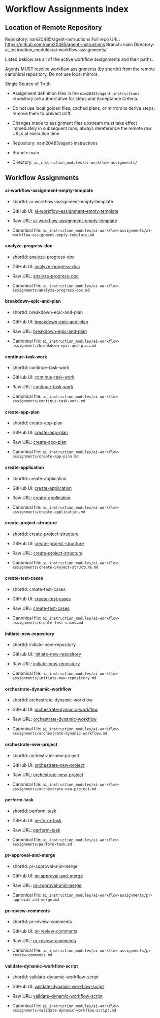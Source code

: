 # Workflow Assignments Index

## Location of Remote Repository

Repository: nam20485/agent-instructions
Full repo URL: https://github.com/nam20485/agent-instructions
Branch: main
Directory: ai_instruction_modules/ai-workflow-assignments/

Listed beklow are all of the active workflow assignments and their paths.

Agents MUST resolve workflow assignments (by shortId) from the remote canonical repository. Do not use local mirrors.

Single Source of Truth

- Assignment definition files in the `nam20485/agent-instructions` repository are authoritative for steps and Acceptance Criteria.
- Do not use local golden files, cached plans, or mirrors to derive steps; remove them to prevent drift.
- Changes made to assignment files upstream must take effect immediately in subsequent runs; always dereference the remote raw URLs at execution time.


- Repository: nam20485/agent-instructions
- Branch: main
- Directory: `ai_instruction_modules/ai-workflow-assignments/`

## Workflow Assignments 

#### ai-workflow-assignment-empty-template

- shortId: ai-workflow-assignment-empty-template

- GitHub UI: [ai-workflow-assignment-empty-template](https://github.com/nam20485/agent-instructions/blob/main/ai_instruction_modules/ai-workflow-assignments/ai-workflow-assignment-empty-template.md)
- Raw URL:   [ai-workflow-assignment-empty-template](https://raw.githubusercontent.com/nam20485/agent-instructions/main/ai_instruction_modules/ai-workflow-assignments/ai-workflow-assignment-empty-template.md)
- Canonical file: `ai_instruction_modules/ai-workflow-assignments/ai-workflow-assignment-empty-template.md`

#### analyze-progress-doc

- shortId: analyze-progress-doc

- GitHub UI: [analyze-progress-doc](https://github.com/nam20485/agent-instructions/blob/main/ai_instruction_modules/ai-workflow-assignments/analyze-progress-doc.md)
- Raw URL:   [analyze-progress-doc](https://raw.githubusercontent.com/nam20485/agent-instructions/main/ai_instruction_modules/ai-workflow-assignments/analyze-progress-doc.md)
- Canonical file: `ai_instruction_modules/ai-workflow-assignments/analyze-progress-doc.md`

#### breakdown-epic-and-plan

- shortId: breakdown-epic-and-plan

- GitHub UI: [breakdown-epic-and-plan](https://github.com/nam20485/agent-instructions/blob/main/ai_instruction_modules/ai-workflow-assignments/breakdown-epic-and-plan.md)
- Raw URL:   [breakdown-epic-and-plan](https://raw.githubusercontent.com/nam20485/agent-instructions/main/ai_instruction_modules/ai-workflow-assignments/breakdown-epic-and-plan.md)
- Canonical file: `ai_instruction_modules/ai-workflow-assignments/breakdown-epic-and-plan.md`

#### continue-task-work

- shortId: continue-task-work

- GitHub UI: [continue-task-work](https://github.com/nam20485/agent-instructions/blob/main/ai_instruction_modules/ai-workflow-assignments/continue-task-work.md)
- Raw URL:   [continue-task-work](https://raw.githubusercontent.com/nam20485/agent-instructions/main/ai_instruction_modules/ai-workflow-assignments/continue-task-work.md)
- Canonical file: `ai_instruction_modules/ai-workflow-assignments/continue-task-work.md`

#### create-app-plan

- shortId: create-app-plan

- GitHub UI: [create-app-plan](https://github.com/nam20485/agent-instructions/blob/main/ai_instruction_modules/ai-workflow-assignments/create-app-plan.md)
- Raw URL:   [create-app-plan](https://raw.githubusercontent.com/nam20485/agent-instructions/main/ai_instruction_modules/ai-workflow-assignments/create-app-plan.md)
- Canonical file: `ai_instruction_modules/ai-workflow-assignments/create-app-plan.md`

#### create-application

- shortId: create-application

- GitHub UI: [create-application](https://github.com/nam20485/agent-instructions/blob/main/ai_instruction_modules/ai-workflow-assignments/create-application.md)
- Raw URL:   [create-application](https://raw.githubusercontent.com/nam20485/agent-instructions/main/ai_instruction_modules/ai-workflow-assignments/create-application.md)
- Canonical file: `ai_instruction_modules/ai-workflow-assignments/create-application.md`

#### create-project-structure

- shortId: create-project-structure

- GitHub UI: [create-project-structure](https://github.com/nam20485/agent-instructions/blob/main/ai_instruction_modules/ai-workflow-assignments/create-project-structure.md)
- Raw URL:   [create-project-structure](https://raw.githubusercontent.com/nam20485/agent-instructions/main/ai_instruction_modules/ai-workflow-assignments/create-project-structure.md)
- Canonical file: `ai_instruction_modules/ai-workflow-assignments/create-project-structure.md`

#### create-test-cases

- shortId: create-test-cases

- GitHub UI: [create-test-cases](https://github.com/nam20485/agent-instructions/blob/main/ai_instruction_modules/ai-workflow-assignments/create-test-cases.md)
- Raw URL:   [create-test-cases](https://raw.githubusercontent.com/nam20485/agent-instructions/main/ai_instruction_modules/ai-workflow-assignments/create-test-cases.md)
- Canonical file: `ai_instruction_modules/ai-workflow-assignments/create-test-cases.md`

#### initiate-new-repository

- shortId: initiate-new-repository

- GitHub UI: [initiate-new-repository](https://github.com/nam20485/agent-instructions/blob/main/ai_instruction_modules/ai-workflow-assignments/initiate-new-repository.md)
- Raw URL:   [initiate-new-repository](https://raw.githubusercontent.com/nam20485/agent-instructions/main/ai_instruction_modules/ai-workflow-assignments/initiate-new-repository.md)
- Canonical file: `ai_instruction_modules/ai-workflow-assignments/initiate-new-repository.md`

#### orchestrate-dynamic-workflow

- shortId: orchestrate-dynamic-workflow

- GitHub UI: [orchestrate-dynamic-workflow](https://github.com/nam20485/agent-instructions/blob/main/ai_instruction_modules/ai-workflow-assignments/orchestrate-dynamic-workflow.md)
- Raw URL:   [orchestrate-dynamic-workflow](https://raw.githubusercontent.com/nam20485/agent-instructions/main/ai_instruction_modules/ai-workflow-assignments/orchestrate-dynamic-workflow.md)
- Canonical file: `ai_instruction_modules/ai-workflow-assignments/orchestrate-dynamic-workflow.md`

#### orchestrate-new-project

- shortId: orchestrate-new-project

- GitHub UI: [orchestrate-new-project](https://github.com/nam20485/agent-instructions/blob/main/ai_instruction_modules/ai-workflow-assignments/orchestrate-new-project.md)
- Raw URL:   [orchestrate-new-project](https://raw.githubusercontent.com/nam20485/agent-instructions/main/ai_instruction_modules/ai-workflow-assignments/orchestrate-new-project.md)
- Canonical file: `ai_instruction_modules/ai-workflow-assignments/orchestrate-new-project.md`

#### perform-task

- shortId: perform-task

- GitHub UI: [perform-task](https://github.com/nam20485/agent-instructions/blob/main/ai_instruction_modules/ai-workflow-assignments/perform-task.md)
- Raw URL:   [perform-task](https://raw.githubusercontent.com/nam20485/agent-instructions/main/ai_instruction_modules/ai-workflow-assignments/perform-task.md)
- Canonical file: `ai_instruction_modules/ai-workflow-assignments/perform-task.md`

#### pr-approval-and-merge

- shortId: pr-approval-and-merge

- GitHub UI: [pr-approval-and-merge](https://github.com/nam20485/agent-instructions/blob/main/ai_instruction_modules/ai-workflow-assignments/pr-approval-and-merge.md)
- Raw URL:   [pr-approval-and-merge](https://raw.githubusercontent.com/nam20485/agent-instructions/main/ai_instruction_modules/ai-workflow-assignments/pr-approval-and-merge.md)
- Canonical file: `ai_instruction_modules/ai-workflow-assignments/pr-approval-and-merge.md`

#### pr-review-comments

- shortId: pr-review-comments

- GitHub UI: [pr-review-comments](https://github.com/nam20485/agent-instructions/blob/main/ai_instruction_modules/ai-workflow-assignments/pr-review-comments.md)
- Raw URL:   [pr-review-comments](https://raw.githubusercontent.com/nam20485/agent-instructions/main/ai_instruction_modules/ai-workflow-assignments/pr-review-comments.md)
- Canonical file: `ai_instruction_modules/ai-workflow-assignments/pr-review-comments.md`

#### validate-dynamic-workflow-script

- shortId: validate-dynamic-workflow-script

- GitHub UI: [validate-dynamic-workflow-script](https://github.com/nam20485/agent-instructions/blob/main/ai_instruction_modules/ai-workflow-assignments/validate-dynamic-workflow-script.md)
- Raw URL:   [validate-dynamic-workflow-script](https://raw.githubusercontent.com/nam20485/agent-instructions/main/ai_instruction_modules/ai-workflow-assignments/validate-dynamic-workflow-script.md)
- Canonical file: `ai_instruction_modules/ai-workflow-assignments/validate-dynamic-workflow-script.md`

